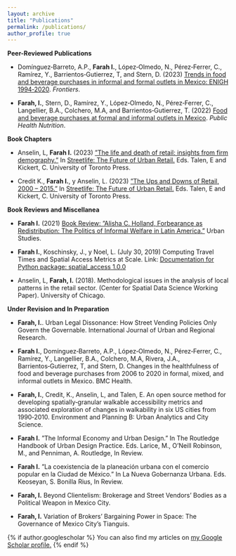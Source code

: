 ```yaml
---
layout: archive
title: "Publications"
permalink: /publications/
author_profile: true
---
```



**Peer-Reviewed Publications**

- Domínguez‑Barreto, A.P., **Farah I.**, López‑Olmedo, N., Pérez‑Ferrer, C., Ramírez, Y., Barrientos‑Gutierrez, T, and Stern, D. (2023) [Trends in food and beverage purchases in informal and formal outlets in Mexico: ENIGH 1994‑2020](https://doi.org/10.3389/fpubh.2023.1151916). *Frontiers*.

- **Farah, I.**, Stern, D., Ramírez, Y., López‑Olmedo, N., Pérez‑Ferrer, C., Langellier, B.A., Colchero, M.A, and Barrientos‑Gutierrez,
T. (2022) [Food and beverage purchases at formal and informal outlets in Mexico](https://doi.org/10.1017/S1368980022002324). *Public Health Nutrition*.

**Book Chapters** 

- Anselin, L, **Farah I.** (2023) [”The life and death of retail: insights from firm demography.”](https://www.researchgate.net/publication/370427733_The_Life_and_Death_of_Retail_Insights_from_Firm_Demography) In [Streetlife: The Future of Urban
Retail.](https://utorontopress.com/9781487524814/streetlife/) Eds. Talen, E and Kickert, C. University of Toronto Press.

- Credit K., **Farah I.**, y Anselin, L. (2023) [”The Ups and Downs of Retail, 2000 – 2015.”](https://www.researchgate.net/publication/368922432_The_Ups_and_Downs_of_Retail_2000-2015) In [Streetlife: The Future of Urban Retail.](https://utorontopress.com/9781487524814/streetlife/)
Eds. Talen, E and Kickert, C. University of Toronto Press.

**Book Reviews and Miscellanea**  

- **Farah I.** (2021) [Book Review: ”Alisha C. Holland, Forbearance as Redistribution: The Politics of Informal Welfare in Latin
America.”](https://doi-org.libproxy.berkeley.edu/10.1177/00420980211058331) Urban Studies.

- **Farah I.**, Koschinsky, J., y Noel, L. (July 30, 2019) Computing Travel Times and Spatial Access Metrics at Scale. Link: [Documentation
for Python package: spatial_access 1.0.0](https://github.com/GeoDaCenter/spatial_access/blob/master/docs/notebooks/spatial_access_documentation081219.pdf)

- Anselin, L, **Farah, I.** (2018). Methodological issues in the analysis of local patterns in the retail sector. (Center for Spatial Data
Science Working Paper). University of Chicago.

**Under Revision and In Preparation**  

- **Farah, I.**. Urban Legal Dissonance: How Street Vending Policies Only Govern the Governable. International Journal of Urban
and Regional Research.

- **Farah I.**, Domínguez‑Barreto, A.P., López‑Olmedo, N., Pérez‑Ferrer, C., Ramírez, Y., Langellier, B.A., Colchero, M.A, Rivera,
J.A., Barrientos‑Gutierrez, T, and Stern, D. Changes in the healthfulness of food and beverage purchases from 2006 to
2020 in formal, mixed, and informal outlets in Mexico. BMC Health.
  
- **Farah, I.**, Credit, K., Anselin, L, and Talen, E. An open source method for developing spatially‑granular walkable accessibility
metrics and associated exploration of changes in walkability in six US cities from 1990‑2010. Environment and Planning
B: Urban Analytics and City Science.

- **Farah I.** ”The Informal Economy and Urban Design.” In The Routledge Handbook of Urban Design Practice. Eds. Larice, M.,
O’Neill Robinson, M., and Penniman, A. Routledge, In Review.

- **Farah I.** ”La coexistencia de la planeación urbana con el comercio popular en la Ciudad de México.” In La Nueva Gobernanza
Urbana. Eds. Keoseyan, S. Bonilla Rius, In Review.

- **Farah, I.** Beyond Clientelism: Brokerage and Street Vendors’ Bodies as a Political Weapon in Mexico City.
  
- **Farah, I.** Variation of Brokers’ Bargaining Power in Space: The Governance of Mexico City’s Tianguis.


{% if author.googlescholar %}
  You can also find my articles on <u><a href="{{author.googlescholar}}">my Google Scholar profile</a>.</u>
{% endif %}
